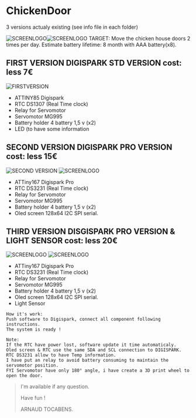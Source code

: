 # ChickenDoor
3 versions actualy existing (see info file in each folder)

![SCREENLOGO](https://github.com/Pidow/ChickenDoor/blob/master/3.With%20light%20sensor/1.Assy%20view/definition.png?raw=true)![SCREENLOGO](https://github.com/Pidow/ChickenDoor/blob/master/3.With%20light%20sensor/1.Assy%20view/ouvert.png?raw=true)
TARGET:
Move the chicken house doors 2 times per day.
Estimate battery lifetime: 8 month with AAA battery(x8).


## FIRST VERSION DIGISPARK STD VERSION cost: less 7€
![FIRSTVERSION](https://github.com/Pidow/ChickenDoor/blob/master/1.first%20WITH%20DIGISPARK/1.Assy%20view/REAL%20VIEW.png?raw=true)
*   ATTINY85 Digispark
*   RTC DS1307 (Real Time clock)
*   Relay for Servomotor
*   Servomotor MG995
*   Battery holder 4 battery 1,5 v (x2)
*   LED (to have some information

## SECOND VERSION DIGISPARK PRO VERSION cost: less 15€
![SECOND VERSION](https://github.com/Pidow/ChickenDoor/blob/master/2.Rebuild%20with%20DIGISPARK%20PRO/1.Assy%20view/0.Definition.jpg?raw=true)
![SCREENLOGO](https://github.com/Pidow/ChickenDoor/blob/master/2.Rebuild%20with%20DIGISPARK%20PRO/1.Assy%20view/1.Setup.png?raw=true)
*   ATTiny167 Digispark Pro
*   RTC DS3231 (Real Time clock)
*   Relay for Servomotor
*   Servomotor MG995
*   Battery holder 4 battery 1,5 v (x2)
*   Oled screen 128x64 I2C SPI serial.

## THIRD VERSION DISGISPARK PRO VERSION & LIGHT SENSOR cost: less 20€ 
![SCREENLOGO](https://github.com/Pidow/ChickenDoor/blob/master/3.With%20light%20sensor/1.Assy%20view/Connection.jpg?raw=true)
![SCREENLOGO](https://github.com/Pidow/ChickenDoor/blob/master/3.With%20light%20sensor/1.Assy%20view/Light%20Sensor.jpg?raw=true)
*   ATTiny167 Digispark Pro
*   RTC DS3231 (Real Time clock)
*   Relay for Servomotor
*   Servomotor MG995
*   Battery holder 4 battery 1,5 v (x2)
*   Oled screen 128x64 I2C SPI serial.
*   Light Sensor
```
How it's work:
Push software to Digispark, connect all component following instructions.
The system is ready !

Note:
If the RTC have power lost, software update it time automaticaly.
Oled screen & RTC use the same SDA and SCL connection to DIGISPARK.
RTC DS3231 allow to have Temp information.
I have put an relay to avoid battery consuming to maintain the servomotor position.
FYI Servomotor have only 180° angle, i have create a 3D print wheel to open the door.
```

> I'm available if any question.
> 
> Have fun !
> 
>    ARNAUD TOCABENS.
